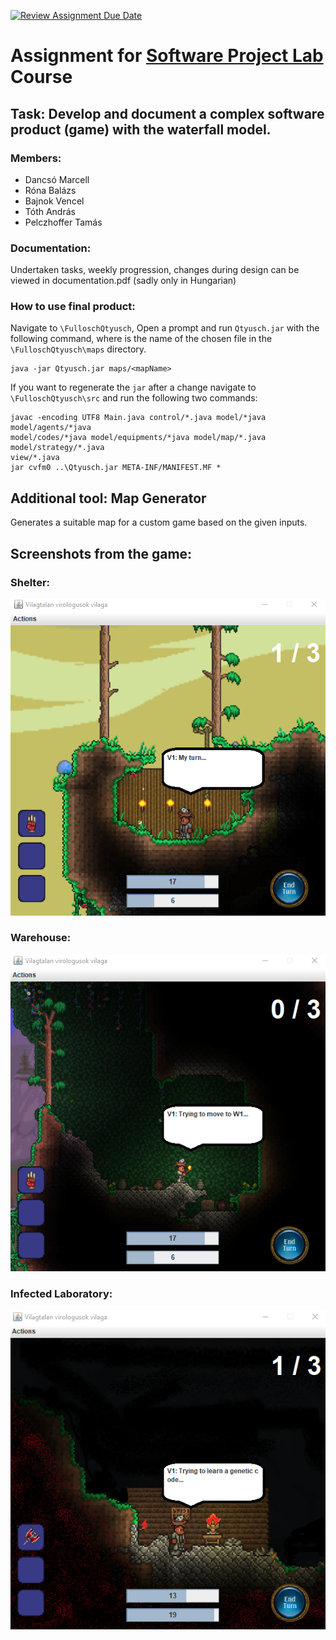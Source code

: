 [![Review Assignment Due Date](https://classroom.github.com/assets/deadline-readme-button-24ddc0f5d75046c5622901739e7c5dd533143b0c8e959d652212380cedb1ea36.svg)](https://classroom.github.com/a/coREwzrI)



# Assignment for [Software Project Lab](https://www.iit.bme.hu/targyak/BMEVIIIAB02) Course

## Task: Develop and document a complex software product (game) with the waterfall model.

### Members: 
- Dancsó Marcell
- Róna Balázs
- Bajnok Vencel
- Tóth András
- Pelczhoffer Tamás

### Documentation:
Undertaken tasks, weekly progression, changes during design can be viewed in documentation.pdf (sadly only in Hungarian)

### How to use final product:

Navigate to `\FulloschQtyusch`, Open a prompt and run `Qtyusch.jar` with the following command, where <mapName> is the name of the chosen file in the `\FulloschQtyusch\maps` directory.
```
java -jar Qtyusch.jar maps/<mapName>
```

If you want to regenerate the `jar` after a change navigate to `\FulloschQtyusch\src` and run the following two commands:
```
javac -encoding UTF8 Main.java control/*.java model/*java model/agents/*java
model/codes/*java model/equipments/*java model/map/*.java model/strategy/*.java
view/*.java
jar cvfm0 ..\Qtyusch.jar META-INF/MANIFEST.MF *
```
  
## Additional tool: Map Generator
Generates a suitable map for a custom game based on the given inputs.

## Screenshots from the game:
### Shelter:
![ScreenShot](screenshots/1.png)

### Warehouse:
![ScreenShot](screenshots/2.png)

### Infected Laboratory:
![ScreenShot](screenshots/3.png)

